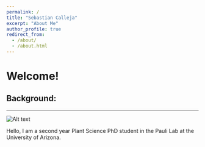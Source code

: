 ```yaml
---
permalink: /
title: "Sebastian Calleja"
excerpt: "About Me"
author_profile: true
redirect_from: 
  - /about/
  - /about.html
---
```


# Welcome!

## Background:
***

<img title="<Seb in the Northeast>" alt="Alt text" src="images/Frog.jpg">

Hello, I am a second year Plant Science PhD student in the Pauli Lab at the University of Arizona.